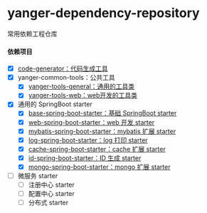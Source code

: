 # yanger-dependency-repository
常用依赖工程仓库



#### 依赖项目

- [x] [code-generator：代码生成工具](./yanger-code-generator/README.md)
- [x] yanger-common-tools：公共工具
  - [x] [yanger-tools-general：通用的工具类](./yanger-tools/yanger-tools-general/README.md)
  - [x] [yanger-tools-web：web开发的工具类](./yanger-tools/yanger-tools-web/README.md)

- [x] 通用的 SpringBoot starter
  - [x] [base-spring-boot-starter：基础 SpringBoot starter](./yanger-spring-boot-starter/base-spring-boot-starter/README.md)
  - [x] [web-spring-boot-starter：web 开发 starter](./yanger-spring-boot-starter/web-spring-boot-starter/README.md)
  - [x] [mybatis-spring-boot-starter：mybatis 扩展 starter](./yanger-spring-boot-starter/mybatis-spring-boot-starter/README.md)
  - [x] [log-spring-boot-starter：log 打印 starter](./yanger-spring-boot-starter/log-spring-boot-starter/README.md)  
  - [x] [cache-spring-boot-starter：cache 扩展 starter](./yanger-spring-boot-starter/cache-spring-boot-starter/README.md)
  - [x] [id-spring-boot-starter：ID 生成 starter](./yanger-spring-boot-starter/id-spring-boot-starter/README.md)
  - [x] [mongo-spring-boot-starter：mongo 扩展 starter](./yanger-spring-boot-starter/mongo-spring-boot-starter/README.md)
          
- [ ] 微服务 starter
  - [ ] 注册中心 starter
  - [ ] 配置中心 starter
  - [ ] 分布式 starter  